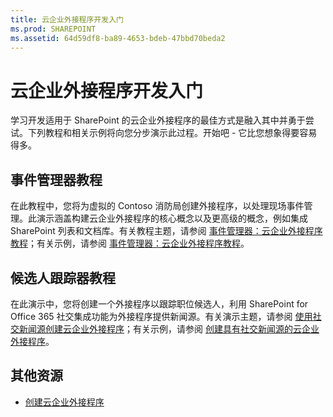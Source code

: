 ```yaml
---
title: 云企业外接程序开发入门
ms.prod: SHAREPOINT
ms.assetid: 64d59df8-ba89-4653-bdeb-47bbd70beda2
---
```



# 云企业外接程序开发入门
学习开发适用于 SharePoint 的云企业外接程序的最佳方式是融入其中并勇于尝试。下列教程和相关示例将向您分步演示此过程。开始吧 - 它比您想象得要容易得多。






## 事件管理器教程

在此教程中，您将为虚拟的 Contoso 消防局创建外接程序，以处理现场事件管理。此演示涵盖构建云企业外接程序的核心概念以及更高级的概念，例如集成 SharePoint 列表和文档库。有关教程主题，请参阅 [事件管理器：云企业外接程序教程](incident-manager-a-cloud-business-add-in-tutorial.md)；有关示例，请参阅 [事件管理器：云企业外接程序教程](http://code.msdn.microsoft.com/Incident-Manager-A-Cloud-c32d9b04)。




## 候选人跟踪器教程

在此演示中，您将创建一个外接程序以跟踪职位候选人，利用 SharePoint for Office 365 社交集成功能为外接程序提供新闻源。有关演示主题，请参阅 [使用社交新闻源创建云企业外接程序](create-a-cloud-business-add-in-with-a-social-newsfeed.md)；有关示例，请参阅 [创建具有社交新闻源的云企业外接程序](http://code.msdn.microsoft.com/Creating-a-Cloud-Business-8540c0c9)。




## 其他资源
<a name="bk_addresources"> </a>


-  [创建云企业外接程序](create-cloud-business-add-ins.md)



